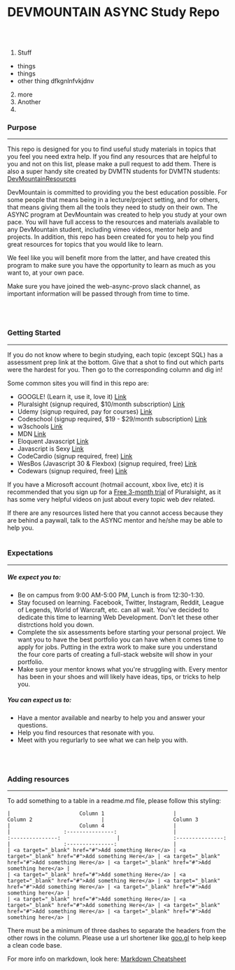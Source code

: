 # DEVMOUNTAIN ASYNC Study Repo
<br>
<br>

1. Stuff
 - things
 - things
 - other thing
dfkgnlnfvkjdnv
2. more
3. Another
4. 

### Purpose
<hr>
This repo is designed for you to find useful study materials in topics that you feel you need extra help. If you find any resources that are helpful to you and not on this list, 
please make a pull request to add them. 
There is also a super handy site created by DVMTN students for DVMTN students: <a target="_blank" href="http://resources.devmountain.com/#/">DevMountainResources</a>

DevMountain is committed to providing you the best education possible. For some people that means being in a lecture/project setting, and for others, that means giving them all the 
tools they need to study on their own. The ASYNC program at DevMountain was created to help you study at your own pace. You will have full access to the resources and materials available to any DevMountain student, 
including vimeo videos, mentor help and projects. In addition, this repo has been created for you to help you find great resources for topics that you would like to learn. 

We feel like you will benefit more from the latter, and have created this program to make sure you have the opportunity to learn as much as 
you want to, at your own pace.

Make sure you have joined the web-async-provo slack channel, as important information will be passed through from time to time.

<br>
<br>


### Getting Started
<hr>
If you do not know where to begin studying, each topic (except SQL) has a assessment prep link at the bottom. Give that a shot to find out which parts were the hardest for you. Then go to the corresponding column and dig in!

Some common sites you will find in this repo are:
- GOOGLE! (Learn it, use it, love it) <a target="_blank" href="google.com">Link</a>
- Pluralsight (signup required, $10/month subscription) <a target="_blank" href="pluralsight.com">Link</a>
- Udemy (signup required, pay for courses) <a target="_blank" href="udemy.com">Link</a>
- Codeschool (signup required, $19 - $29/month subscription) <a target="_blank" href="codeschool.com">Link</a>
- w3schools <a target="_blank" href="w3schools.com">Link</a>
- MDN <a target="_blank" href="developer.mozilla.org/en-US/">Link</a>
- Eloquent Javascript <a target="_blank" href="http://eloquentjavascript.net/">Link</a>
- Javascript is Sexy <a target="_blank" href="http://javascriptissexy.com/">Link</a>
- CodeCardio  (signup required, free) <a target="_blank" href="codecard.io">Link</a>
- WesBos (Javascript 30 & Flexbox)  (signup required, free) <a target="_blank" href="http://wesbos.com/">Link</a>
- Codewars  (signup required, free) <a target="_blank" href="codewars.com">Link</a>


If you have a Microsoft account (hotmail account, xbox live, etc) it is recommended that you sign up for a <a target="_blank" href="https://www.visualstudio.com/dev-essentials/">Free 3-month trial</a> of Pluralsight, as it has some very helpful videos on just about every topic web dev related.

If there are any resources listed here that you cannot access because they are behind a paywall, talk to the ASYNC mentor and he/she may be able to help you. 
<br>
<br>

### Expectations
<hr>

##### We expect you to:
 - Be on campus from 9:00 AM-5:00 PM, Lunch is from 12:30-1:30. 
 - Stay focused on learning. Facebook, Twitter, Instagram, Reddit, League of Legends, World of Warcraft, etc. can all wait. You've decided to dedicate this time to learning Web Development. Don't let these other distrctions hold you down.
 - Complete the six assessments before starting your personal project. We want you to have the best portfolio you can have when it comes time to apply for jobs. Putting in the extra work to make sure you understand the four core parts of creating a full-stack website will show in your portfolio.
 - Make sure your mentor knows what you're struggling with. Every mentor has been in your shoes and will likely have ideas, tips, or tricks to help you.


##### You can expect us to:
 - Have a mentor available and nearby to help you and answer your questions.
 - Help you find resources that resonate with you.
 - Meet with you regurlarly to see what we can help you with.

<br>
<br>



### Adding resources
<hr>

To add something to a table in a readme.md file, please follow this styling:
```
|                      Column 1                      |                      Column 2                      |                      Column 3                      |                      Column 4                      |
|                 :---------------:                  |                 :---------------:                  |                 :---------------:                  |                 :---------------:                  |
| <a target="_blank" href="#">Add something Here</a> | <a target="_blank" href="#">Add something Here</a> | <a target="_blank" href="#">Add something Here</a> | <a target="_blank" href="#">Add something here</a> |
| <a target="_blank" href="#">Add something Here</a> | <a target="_blank" href="#">Add something Here</a> | <a target="_blank" href="#">Add something Here</a> | <a target="_blank" href="#">Add something here</a> |
| <a target="_blank" href="#">Add something Here</a> | <a target="_blank" href="#">Add something Here</a> | <a target="_blank" href="#">Add something Here</a> | <a target="_blank" href="#">Add something here</a> |

```

There must be a minimum of three dashes to separate the headers from the other rows in the column.
Please use a url shortener like <a target="_blank" href="https://goo.gl/">goo.gl</a> to help keep a clean code base.

For more info on markdown, look here: <a target="_blank" href="https://github.com/adam-p/markdown-here/wiki/Markdown-Cheatsheet#tables">Markdown Cheatsheet</a>
